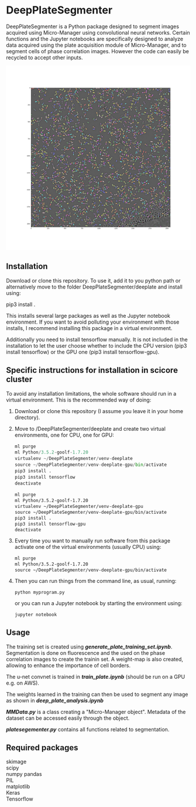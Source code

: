 # DeepPlateSegmenter
DeepPlateSegmenter is a Python package designed to segment images acquired using Micro-Manager using convolutional neural networks.
Certain functions and the Jupyter notebooks are specifically designed to analyze data acquired using the plate acquisition
module of Micro-Manager, and to segment cells of phase correlation images. However the code can easily be recycled to accept other inputs.

![](img/segmentation.png)

## Installation
Download or clone this repository. To use it, add it to you python path or alternatively move to the folder DeepPlateSegmenter/deeplate and install using:  

pip3 install .

This installs several large packages as well as the Jupyter notebook environment. If you want to avoid polluting your environment with those installs, I recommend installing this package in a virtual environment.

Additionally you need to install tensorflow manually. It is not included in the installation to let the user choose whether to include the CPU version (pip3 install tensorflow) or the GPU one (pip3 install tensorflow-gpu).

## Specific instructions for installation in scicore cluster

To avoid any installation limitations, the whole software should run in a virtual environment. This is the recommended way of doing:

1. Download or clone this repository (I assume you leave it in your home directory).
2. Move to /DeepPlateSegmenter/deeplate and create two virtual environments, one for CPU, one for GPU:  

	```python  
	ml purge  
	ml Python/3.5.2-goolf-1.7.20  
	virtualenv ~/DeepPlateSegmenter/venv-deeplate 
	source ~/DeepPlateSegmenter/venv-deeplate-gpu/bin/activate 
	pip3 install .  
	pip3 install tensorflow
	deactivate
	```  
	
	```
	ml purge  
	ml Python/3.5.2-goolf-1.7.20  
	virtualenv ~/DeepPlateSegmenter/venv-deeplate-gpu  
	source ~/DeepPlateSegmenter/venv-deeplate-gpu/bin/activate  
	pip3 install .  
	pip3 install tensorflow-gpu
	deactivate
	```  

3.	Every time you want to manually run software from this package activate one of the virtual environments (usually CPU) using:

	```
	ml purge  
	ml Python/3.5.2-goolf-1.7.20  
	source ~/DeepPlateSegmenter/venv-deeplate-gpu/bin/activate
	```  

4. Then you can run things from the command line, as usual, running:  
	```
	python myprogram.py
	```  
	or you can run a Jupyter notebook by starting the environment using:  
	```
	jupyter notebook
	``` 
	

## Usage
The training set is created using ***generate\_plate\_training\_set.ipynb***. Segmentation is done on fluorescence and the used on the phase correlation images to create the trainin set. A weight-map is also created, allowing to enhance the importance of cell borders.  

The u-net convnet is trained in ***train\_plate.ipynb*** (should be run on a GPU e.g. on AWS).  

The weights learned in the training can then be used to segment any image as shown in ***deep\_plate\_analysis.ipynb***  

***MMData.py*** is a class creating a "Micro-Manager object". Metadata of the dataset can be accessed easily through the object.  

***platesegementer.py*** contains all functions related to segmentation.

## Required packages
skimage  
scipy  
numpy 
pandas  
PIL  
matplotlib  
Keras  
Tensorflow
